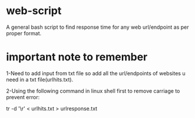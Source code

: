# web-script
A general bash script to find response time for any web url/endpoint as per proper format.

# important note to remember

1-Need to add input from txt file so add all the url/endpoints of websites u need in a txt file(urlhits.txt).

2-Using the following command in linux shell first to remove carriage to prevent error:

 tr -d '\r' < urlhits.txt  > urlresponse.txt
